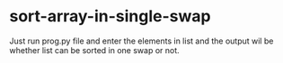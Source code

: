 # sort-array-in-single-swap
Just run prog.py file and enter the elements in list and the output wil be whether list can be sorted in one swap or not.
